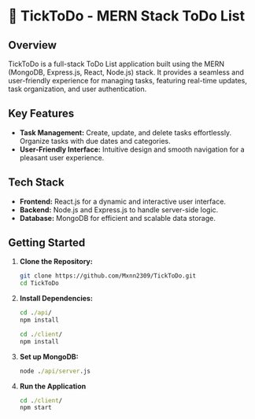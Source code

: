 # 📝 TickToDo - MERN Stack ToDo List

## Overview

TickToDo is a full-stack ToDo List application built using the MERN (MongoDB, Express.js, React, Node.js) stack. It provides a seamless and user-friendly experience for managing tasks, featuring real-time updates, task organization, and user authentication.

## Key Features

- **Task Management:** Create, update, and delete tasks effortlessly. Organize tasks with due dates and categories.
- **User-Friendly Interface:** Intuitive design and smooth navigation for a pleasant user experience.

## Tech Stack

- **Frontend:** React.js for a dynamic and interactive user interface.
- **Backend:** Node.js and Express.js to handle server-side logic.
- **Database:** MongoDB for efficient and scalable data storage.

## Getting Started

1. **Clone the Repository:**
   ```bash
   git clone https://github.com/Mxnn2309/TickToDo.git
   cd TickToDo
   ```
2. **Install Dependencies:**
   ```cmd
   cd ./api/
   npm install
   ```
   ```cmd
   cd ./client/
   npm install
   ```
3. **Set up MongoDB:**
   ```cmd
   node ./api/server.js
   ```
4. **Run the Application**
   ```cmd
   cd ./client/
   npm start
   ```
